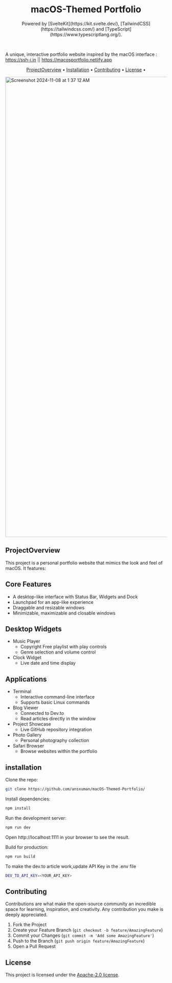 <h1 align="center">
 macOS-Themed Portfolio
</h1>
<p align="center">
  Powered by [SvelteKit](https://kit.svelte.dev/), [TailwindCSS](https://tailwindcss.com/) and [TypeScript](https://www.typescriptlang.org/).
  </p>
  <br>

A unique, interactive portfolio website inspired by the macOS interface : https://ssh-i.in || https://macosportfolio.netlify.app
<p align="center">
  <a href="#projectoverview">ProjectOverview</a> •
  <a href="#installation">Installation</a> •
  <a href="#contributing">Contributing</a> •
  <a href="#license">License</a> •
</p>

<img width="1439" alt="Screenshot 2024-11-08 at 1 37 12 AM" src="https://github.com/user-attachments/assets/9239bb20-6a1e-4ca2-8896-39dc8d082dbd">


## ProjectOverview

This project is a personal portfolio website that mimics the look and feel of macOS. It features:

## Core Features
- A desktop-like interface with Status Bar, Widgets and Dock
- Launchpad for an app-like experience
- Draggable and resizable windows
- Minimizable, maximizable and closable windows

## Desktop Widgets
- Music Player
  - Copyright Free playlist with play controls
  - Genre selection and volume control
- Clock Widget
  - Live date and time display

## Applications
- Terminal
  - Interactive command-line interface
  - Supports basic Linux commands
- Blog Viewer
  - Connected to Dev.to
  - Read articles directly in the window
- Project Showcase
  - Live GitHub repository integration
- Photo Gallery
  - Personal photography collection
- Safari Browser
  - Browse websites within the portfolio

## installation

Clone the repo:
   ```bash
   git clone https://github.com/ansxuman/macOS-Themed-Portfolio/
   ```

Install dependencies:
   ```bash
   npm install
   ```
Run the development server:
   ```bash
   npm run dev
   ```
Open http://localhost:1111 in your browser to see the result.

Build for production:
   ```bash
   npm run build
   ```

To make the dev.to article work,update API Key in the .env file
   ```bash
   DEV_TO_API_KEY=<YOUR_API_KEY>
   ```
## Contributing

Contributions are what make the open-source community an incredible space for learning, inspiration, and creativity. Any contribution you make is deeply appreciated.

1. Fork the Project
2. Create your Feature Branch (`git checkout -b feature/AmazingFeature`)
3. Commit your Changes (`git commit -m 'Add some AmazingFeature'`)
4. Push to the Branch (`git push origin feature/AmazingFeature`)
5. Open a Pull Request

## License

This project is licensed under the [Apache-2.0 license](LICENSE).
